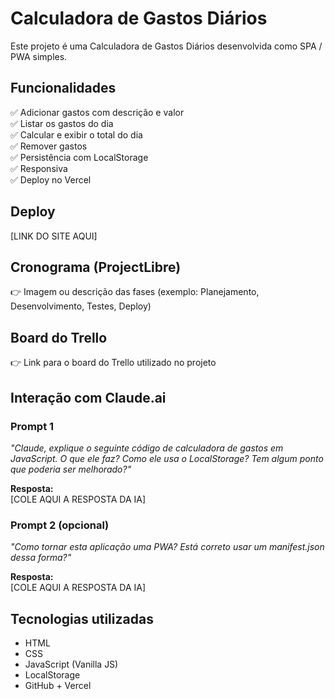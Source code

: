 # Calculadora de Gastos Diários

Este projeto é uma Calculadora de Gastos Diários desenvolvida como SPA / PWA simples.

## Funcionalidades

✅ Adicionar gastos com descrição e valor  
✅ Listar os gastos do dia  
✅ Calcular e exibir o total do dia  
✅ Remover gastos  
✅ Persistência com LocalStorage  
✅ Responsiva  
✅ Deploy no Vercel  

## Deploy

[LINK DO SITE AQUI]

## Cronograma (ProjectLibre)

👉 Imagem ou descrição das fases (exemplo: Planejamento, Desenvolvimento, Testes, Deploy)

## Board do Trello

👉 Link para o board do Trello utilizado no projeto

## Interação com Claude.ai

### Prompt 1

*"Claude, explique o seguinte código de calculadora de gastos em JavaScript. O que ele faz? Como ele usa o LocalStorage? Tem algum ponto que poderia ser melhorado?"*

**Resposta:**  
[COLE AQUI A RESPOSTA DA IA]

### Prompt 2 (opcional)

*"Como tornar esta aplicação uma PWA? Está correto usar um manifest.json dessa forma?"*

**Resposta:**  
[COLE AQUI A RESPOSTA DA IA]

## Tecnologias utilizadas

- HTML
- CSS
- JavaScript (Vanilla JS)
- LocalStorage
- GitHub + Vercel
